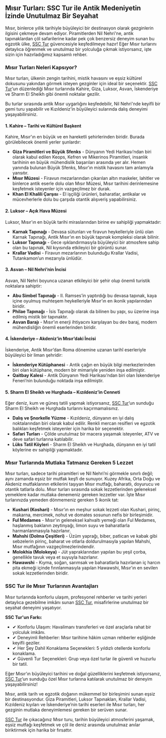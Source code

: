 <h2>Mısır Turları: SSC Tur ile Antik Medeniyetin İzinde Unutulmaz Bir Seyahat</h2>

<p>Mısır, binlerce yıllık tarihiyle büyüleyici bir destinasyon olarak gezginlerin ilgisini çekmeye devam ediyor. Piramitlerden Nil Nehri'ne, antik tapınaklardan çöl safarilerine kadar pek çok benzersiz deneyim sunan bu egzotik ülke, <a href="https://www.ssc.com.tr/">SSC Tur</a> güvencesiyle keşfedilmeye hazır! Eğer Mısır turlarını detaylıca öğrenmek ve unutulmaz bir yolculuğa çıkmak istiyorsanız, işte sizin için hazırladığımız kapsamlı rehber.</p>

<h3>Mısır Turları Neleri Kapsıyor?</h3>

<p>Mısır turları, ülkenin zengin tarihini, mistik havasını ve eşsiz kültürel dokusunu yakından görmek isteyen gezginler için ideal bir seçenektir. <a href="https://www.ssc.com.tr/misir-turlari">SSC Tur</a>’un düzenlediği Mısır turlarında Kahire, Giza, Luksor, Asvan, İskenderiye ve Sharm El Sheikh gibi önemli noktalar gezilir.</p>

<p>Bu turlar sırasında antik Mısır uygarlığını keşfedebilir, Nil Nehri'nde keyifli bir gemi turu yapabilir ve Kızıldeniz'in büyüleyici sularında dalış deneyimi yaşayabilirsiniz.</p>

<h4>1. Kahire – Tarihi ve Kültürel Başkent</h4>

<p>Kahire, Mısır'ın en büyük ve en hareketli şehirlerinden biridir. Burada görülebilecek önemli yerler şunlardır:</p>

<ul>
  <li><strong>Giza Piramitleri ve Büyük Sfenks</strong> - Dünyanın Yedi Harikası’ndan biri olarak kabul edilen Keops, Kefren ve Mikerinos Piramitleri, insanlık tarihinin en büyük mühendislik başarıları arasında yer alır. Hemen yanında bulunan Büyük Sfenks, Mısır’ın mistik havasını tam anlamıyla yansıtır.</li>
  <li><strong>Mısır Müzesi</strong> - Firavun mezarlarından çıkarılan altın maskeler, lahitler ve binlerce antik eserle dolu olan Mısır Müzesi, Mısır tarihini derinlemesine keşfetmek isteyenler için vazgeçilmez bir durak.</li>
  <li><strong>Khan El Khalili Çarşısı</strong> - El işçiliği ürünleri, baharatlar, antikalar ve mücevherlerle dolu bu çarşıda otantik alışveriş yapabilirsiniz.</li>
</ul>

<h4>2. Luksor – Açık Hava Müzesi</h4>

<p>Luksor, Mısır’ın en büyük tarihi miraslarından birine ev sahipliği yapmaktadır:</p>

<ul>
  <li><strong>Karnak Tapınağı</strong> - Devasa sütunları ve firavun heykelleriyle ünlü olan Karnak Tapınağı, Antik Mısır’ın en büyük tapınak kompleksi olarak bilinir.</li>
  <li><strong>Luksor Tapınağı</strong> - Gece ışıklandırmasıyla büyüleyici bir atmosfere sahip olan bu tapınak, Nil kıyısında etkileyici bir görüntü sunar.</li>
  <li><strong>Krallar Vadisi</strong> - Firavun mezarlarının bulunduğu Krallar Vadisi, Tutankamon’un mezarıyla ünlüdür.</li>
</ul>

<h4>3. Asvan – Nil Nehri’nin İncisi</h4>

<p>Asvan, Nil Nehri boyunca uzanan etkileyici bir şehir olup önemli turistik noktalara sahiptir:</p>

<ul>
  <li><strong>Abu Simbel Tapınağı</strong> - II. Ramses’in yaptırdığı bu devasa tapınak, kaya içine oyulmuş muhteşem heykelleriyle Mısır’ın en ikonik yapılarından biridir.</li>
  <li><strong>Philae Tapınağı</strong> - İsis Tapınağı olarak da bilinen bu yapı, su üzerine inşa edilmiş mistik bir tapınaktır.</li>
  <li><strong>Asvan Barajı</strong> - Mısır’ın enerji ihtiyacını karşılayan bu dev baraj, modern mühendisliğin önemli eserlerinden biridir.</li>
</ul>

<h4>4. İskenderiye – Akdeniz’in Mısır’daki İncisi</h4>

<p>İskenderiye, Antik Mısır’dan Roma dönemine uzanan tarihî eserleriyle büyüleyici bir liman şehridir:</p>

<ul>
  <li><strong>İskenderiye Kütüphanesi</strong> - Antik çağın en büyük bilgi merkezlerinden biri olan kütüphane, modern bir mimariyle yeniden inşa edilmiştir.</li>
  <li><strong>Qaitbay Kalesi</strong> - Antik Dünyanın Yedi Harikası’ndan biri olan İskenderiye Feneri’nin bulunduğu noktada inşa edilmiştir.</li>
</ul>

<h4>5. Sharm El Sheikh ve Hurghada – Kızıldeniz’in Cenneti</h4>

<p>Eğer deniz, kum ve güneş tatili yapmak istiyorsanız, <a href="https://www.ssc.com.tr/misir-turlari">SSC Tur</a>’un sunduğu Sharm El Sheikh ve Hurghada turlarını kaçırmamalısınız.</p>

<ul>
  <li><strong>Dalış ve Şnorkelle Yüzme</strong> - Kızıldeniz, dünyanın en iyi dalış noktalarından biri olarak kabul edilir. Renkli mercan resifleri ve egzotik balıkları keşfetmek isteyenler için harika bir seçenektir.</li>
  <li><strong>Safari Turları</strong> - Çölde unutulmaz bir macera yaşamak isteyenler, ATV ve deve safari turlarına katılabilir.</li>
  <li><strong>Lüks Tatil Köyleri</strong> - Sharm El Sheikh ve Hurghada, dünyanın en iyi tatil köylerine ev sahipliği yapmaktadır.</li>
</ul>

<h3>Mısır Turlarında Mutlaka Tatmanız Gereken 5 Lezzet</h3>

<p>Mısır turları, sadece tarihi piramitleri ve Nil Nehri’ni görmekle sınırlı değil; aynı zamanda eşsiz bir mutfak keşfi de sunuyor. Kuzey Afrika, Orta Doğu ve Akdeniz mutfaklarının etkilerini taşıyan Mısır mutfağı, baharatlı, doyurucu ve otantik tatlarla dolu. Mısır turları sırasında sokak lezzetlerinden geleneksel yemeklere kadar mutlaka denemeniz gereken lezzetler var. İşte Mısır turlarınızda yemeden dönmemeniz gereken 5 ikonik tat:</p>

<ul>
  <li><strong>Kushari (Koshari)</strong> - Mısır’ın en meşhur sokak lezzeti olan Kushari, pirinç, makarna, mercimek, nohut ve domates sosunun nefis bir birleşimidir.</li>
  <li><strong>Ful Medames</strong> - Mısır’ın geleneksel kahvaltı yemeği olan Ful Medames, haşlanmış baklanın zeytinyağı, limon suyu ve baharatlarla harmanlanmasıyla hazırlanır.</li>
  <li><strong>Mahshi (Dolma Çeşitleri)</strong> - Üzüm yaprağı, biber, patlıcan ve kabak gibi sebzelerin pirinç, baharat ve otlarla doldurulmasıyla yapılan Mahshi, Mısır mutfağının vazgeçilmezlerindendir.</li>
  <li><strong>Molokhia (Molokeya)</strong> - Jüt yapraklarından yapılan bu yeşil çorba, genellikle tavuk veya et suyuyla hazırlanır.</li>
  <li><strong>Hawawshi</strong> - Kıyma, soğan, sarımsak ve baharatlarla hazırlanan iç harcın pita ekmeği içinde fırınlanmasıyla yapılan Hawawshi, Mısır’ın en sevilen sokak lezzetlerinden biridir.</li>
</ul>

<h3>SSC Tur ile Mısır Turlarının Avantajları</h3>

<p>Mısır turlarında konforlu ulaşım, profesyonel rehberler ve tarihi yerleri detaylıca gezebilme imkânı sunan <a href="https://www.ssc.com.tr/">SSC Tur</a>, misafirlerine unutulmaz bir seyahat deneyimi yaşatıyor.</p>

<p><strong>SSC Tur'un Farkı:</strong></p>

<ul>
  <li>✔ Konforlu Ulaşım: Havalimanı transferleri ve özel araçlarla rahat bir yolculuk imkânı.</li>
  <li>✔ Deneyimli Rehberler: Mısır tarihine hâkim uzman rehberler eşliğinde keyifli geziler.</li>
  <li>✔ Her Şey Dahil Konaklama Seçenekleri: 5 yıldızlı otellerde konforlu konaklama.</li>
  <li>✔ Güvenli Tur Seçenekleri: Grup veya özel turlar ile güvenli ve huzurlu bir tatil.</li>
</ul>

<p>Eğer Mısır’ın büyüleyici tarihini ve doğal güzelliklerini keşfetmek istiyorsanız, <a href="https://www.ssc.com.tr/misir-turlari">SSC Tur</a>’un sunduğu özel Mısır turlarına katılarak unutulmaz bir deneyim yaşayabilirsiniz!</p>

<p>Mısır, antik tarih ve egzotik doğanın mükemmel bir birleşimini sunan eşsiz bir destinasyondur. Giza Piramitleri, Luksor Tapınakları, Krallar Vadisi, Kızıldeniz kıyıları ve İskenderiye’nin tarihi eserleri ile Mısır turları, her gezginin mutlaka deneyimlemesi gereken bir serüven sunar.</p>

<p><a href="https://www.ssc.com.tr/misir-turlari">SSC Tur</a> ile çıkacağınız Mısır turu, tarihin büyüleyici atmosferini yaşamak, eşsiz mutfağı keşfetmek ve çöl ile deniz arasında unutulmaz anılar biriktirmek için harika bir fırsattır.</p>
